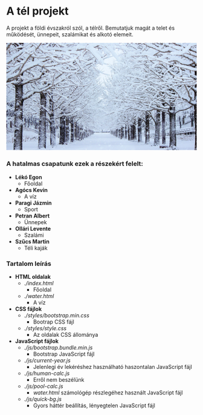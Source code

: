 # A tél projekt

A projekt a földi évszakról szól, a télről. Bemutatjuk magát a telet és működését, ünnepeit, szalámikat és alkotó elemeit.

![A tél](https://raw.githubusercontent.com/agocs6921/tel/main/images/winter-001-1.jpg)

### A hatalmas csapatunk ezek a részekért felelt:
- **Lékó Egon**
    - Főoldal
- **Agócs Kevin**
    - A víz
- **Paragi Jázmin**
    - Sport
- **Petran Albert**
    - Ünnepek
- **Ollári Levente**
    - Szalámi
- **Szűcs Martin**
    - Téli kaják

### Tartalom leírás
- **HTML oldalak**
    - *./index.html*
        - Főoldal
    - *./water.html*
        - A víz
- **CSS fájlok**
    - *./styles/bootstrap.min.css*
        - Bootrap CSS fájl
    - *./styles/style.css*
        - Az oldalak CSS állománya
- **JavaScript fájlok**
    - *./js/bootstrap.bundle.min.js*
        - Bootstrap JavaScript fájl
    - *./js/current-year.js*
        - Jelenlegi év lekéréshez használható haszontalan JavaScript fájl
    - *./js/human-calc.js*
        - Erről nem beszélünk
    - *./js/pool-calc.js*
        - *water.html* számológép részlegéhez használt JavaScript fájl
    - *./js/quick-bg.js*
        - Gyors háttér beállítás, lényegtelen JavaScript fájl
